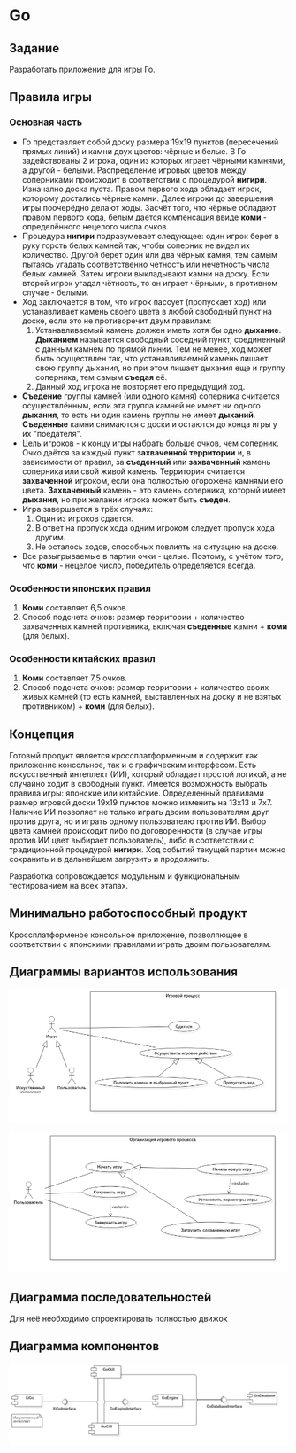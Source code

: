 # Go

## Задание
  Разработать приложение для игры Го.

## Правила игры

### Основная часть
  * Го представляет собой доску размера 19х19 пунктов (пересечений прямых линий) и камни двух цветов: чёрные и белые. В Го задействованы 2 игрока, один из которых играет чёрными камнями, а другой - белыми. Распределение игровых цветов между соперниками происходит в соответствии с процедурой __нигири__. Изначално доска пуста. Правом первого хода обладает игрок, которому достались чёрные камни. Далее игроки до завершения игры поочерёдно делают ходы. Засчёт того, что чёрные обладают правом первого хода, белым дается компенсация ввиде __коми__ - определённого нецелого числа очков.
  * Процедура __нигири__ подразумевает следующее: один игрок берет в руку горсть белых камней так, чтобы соперник не видел их количество. Другой берет один или два чёрных камня, тем самым пытаясь угадать соответственно четность или нечетность числа белых камней. Затем игроки выкладывают камни на доску. Если второй игрок угадал чётность, то он играет чёрными, в противном случае - белыми.
  * Ход заключается в том, что игрок пассует (пропускает ход) или устанавливает камень своего цвета в любой свободный пункт на доске, если это не противоречит двум правилам:
    1. Устанавливаемый камень должен иметь хотя бы одно __дыхание__. __Дыханием__ называется свободный соседний пункт, соединенный с данным камнем по прямой линии. Тем не менее, ход может быть осуществлен так, что устанавливаемый камень лишает свою группу дыхания, но при этом лишает дыхания еще и группу соперника, тем самым __съедая__ её.
    2. Данный ход игрока не повторяет его предыдущий ход.
  * __Съедение__ группы камней (или одного камня) соперника считается осуществлённым, если эта группа камней не имеет
    ни одного __дыхания__, то есть ни один камень группы не имеет __дыханий__. __Съеденные__ камни снимаются с доски и остаются до
    конца игры у их "поедателя".
  * Цель игроков - к концу игры набрать больше очков, чем соперник. Очко даётся за каждый пункт __захваченной территории__ и, в зависимости от правил, за __съеденный__ или __захваченный__ камень соперника или свой живой камень. Территория считается __захваченной__ игроком, если она полностью огорожена камнями его цвета. __Захваченный__ камень - это камень соперника, который имеет __дыхания__, но при желании игрока может быть __съеден__.
  * Игра завершается в трёх случаях:
    1. Один из игроков сдается.
    2. В ответ на пропуск хода одним игроком следует пропуск хода другим.
    3. Не осталось ходов, способных повлиять на ситуацию на доске.
  * Все разыгрываемые в партии очки - целые. Поэтому, с учётом того, что __коми__ - нецелое число, победитель определяется всегда.

### Особенности японских правил
  1. __Коми__ составляет 6,5 очков.
  2. Способ подсчета очков: размер территории + количество захваченных камней противника, включая __съеденные__ камни + __коми__ (для белых).
  
### Особенности китайских правил
  1. __Коми__ составляет 7,5 очков.
  2. Способ подсчета очков: размер территории + количество своих живых камней (то есть камней, выставленных на доску и не взятых противником) + __коми__ (для белых).

## Концепция
  Готовый продукт является кроссплатформенным и содержит как приложение консольное, так и с графическим интерфесом. Есть искусственный интеллект (ИИ), который обладает простой логикой, а не случайно ходит в свободный пункт. Имеется возможность выбрать правила игры: японские или китайские. Определенный правилами размер игровой доски 19х19 пунктов можно изменить на 13х13 и 7х7. Наличие ИИ позволяет не только играть двоим пользователям друг против друга, но и играть одному пользователю против ИИ. Выбор цвета камней происходит либо по договоренности (в случае игры против ИИ цвет выбирает пользователь), либо в соответствии с традиционной процедурой __нигири__. Ход событий текущей партии можно сохранить и в дальнейшем загрузить и продолжить. 
  
  Разработка сопровождается модульным и функциональным тестированием на всех этапах.

## Минимально работоспособный продукт
 Кроссплатформеное консольное приложение, позволяющее в соответствии с японскими правилами играть двоим пользователям.
  
## Диаграммы вариантов использования
![UseCaseGameProcess](report/UMLdiagrams/UseCase/UseCaseGameProcess.png)

![UseCaseGameOrganisation](report/UMLdiagrams/UseCase/UseCaseGameOrganisaton.png)
## Диаграмма последовательностей
Для неё необходимо спроектировать полностью движок
## Диаграмма компонентов
![Component](report/UMLdiagrams/Component/Component.png)
